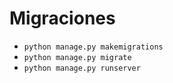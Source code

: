 
# Migraciones
- ``python manage.py makemigrations``
- ``python manage.py migrate``
- ``python manage.py runserver``